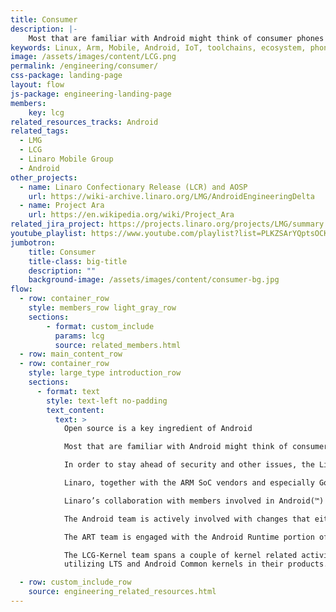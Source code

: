 ```yaml
---
title: Consumer
description: |-
    Most that are familiar with Android might think of consumer phones that are available in the average retail shop and naturally think that Google and the creator of the phone are the ones that perform all of the work to create the product. In reality, a number of important pieces of software in Android are open source and developed in the open. The Linux kernel is inside of all Android phones.
keywords: Linux, Arm, Mobile, Android, IoT, toolchains, ecosystem, phones, tablets, wearables, LCG, LMG
image: /assets/images/content/LCG.png
permalink: /engineering/consumer/
css-package: landing-page
layout: flow
js-package: engineering-landing-page
members:
    key: lcg
related_resources_tracks: Android
related_tags:
  - LMG
  - LCG
  - Linaro Mobile Group
  - Android
other_projects:
  - name: Linaro Confectionary Release (LCR) and AOSP
    url: https://wiki-archive.linaro.org/LMG/AndroidEngineeringDelta
  - name: Project Ara
    url: https://en.wikipedia.org/wiki/Project_Ara
related_jira_project: https://projects.linaro.org/projects/LMG/summary
youtube_playlist: https://www.youtube.com/playlist?list=PLKZSArYQptsOCKDbxvLxNKNWxMCwS0QsB
jumbotron:
    title: Consumer
    title-class: big-title
    description: ""
    background-image: /assets/images/content/consumer-bg.jpg
flow:
  - row: container_row
    style: members_row light_gray_row
    sections:
        - format: custom_include
          params: lcg
          source: related_members.html
  - row: main_content_row
  - row: container_row
    style: large_type introduction_row
    sections:
      - format: text
        style: text-left no-padding
        text_content:
          text: >
            Open source is a key ingredient of Android

            Most that are familiar with Android might think of consumer phones that are available in the average retail shop and naturally think that Google and the creator of the phone are the ones that perform all of the work to create the product. In reality, a number of important pieces of software in Android are open source and developed in the open. The Linux kernel is inside of all Android phones.

            In order to stay ahead of security and other issues, the Linux kernel requires a steady stream of patches from the upstream kernel community. These fixes are compiled, tested and released through the Long Term Support (LTS) kernel community. The LTS kernel community targets a wide variety of hardware but most kernel developers do not actively develop for mobile devices. As such, the ARM ecosystem needs to be particularly proactive.

            Linaro, together with the ARM SoC vendors and especially Google, through Project Sharp, validate LTS fix streams to ensure they do not contain regressions before these fixes make their way into the Android Common Kernel and then onto consumer devices. This is just one example of how companies collaborating through Linaro make for better end products and better open source for future products.

            Linaro’s collaboration with members involved in Android(™) related technologies is done through the Linaro Consumer Group. There are three engineering teams that work under the direction of the LCG: ART, LCG-Kernel and Android. Each team is focused on specific strategic efforts.

            The Android team is actively involved with changes that either add functionality to Android (such as OPTEE, AI/ML), or optimization activities where changes to frameworks can improve performance, reduce the memory footprint and so on.

            The ART team is engaged with the Android Runtime portion of the Android Open Source Project (AOSP), creating optimizations that benefit both Java and Kotlin apps. A typical optimization example would be examining a code sequence and emitting a more optimal sequence of Arm instructions to increase performance.

            The LCG-Kernel team spans a couple of kernel related activities. It maintains the experimental/android-mainline-tracking branch which tracks the out of tree Android kernel patches on top of linux mainline. The team works to upstream patches to mainline and decreasing the backlog of out of tree patches. Through Project Sharp, it keeps close watch searching for kernel regressions in mainline, LTS and Android Common Kernels. This aids the many companies who are
            utilizing LTS and Android Common kernels in their products. When regressions are detected, appropriate action is taken.  Lastly, the team is deeply involved with member company developer boards running Android, helping to make the developer experience on AOSP first rate.

  - row: custom_include_row
    source: engineering_related_resources.html
---
```

